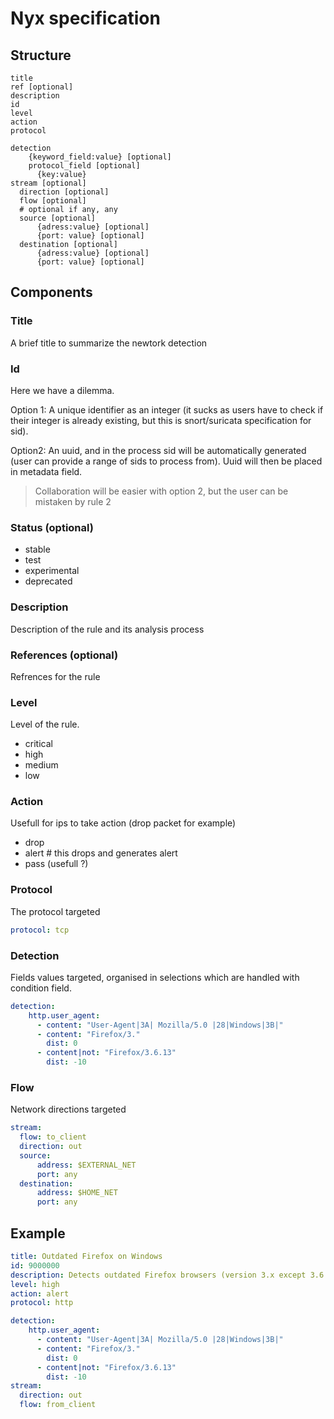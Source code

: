 # Nyx specification

## Structure


```
title
ref [optional]
description
id
level
action
protocol 

detection
    {keyword_field:value} [optional]
    protocol_field [optional]
      {key:value}
stream [optional]
  direction [optional]
  flow [optional]
  # optional if any, any
  source [optional]
      {adress:value} [optional]
      {port: value} [optional]
  destination [optional]
      {adress:value} [optional]
      {port: value} [optional]
```

## Components

### Title

A brief title to summarize the newtork detection

### Id

Here we have a dilemma.

Option 1: A unique identifier as an integer (it sucks as users have to check if their integer is already existing, but this is snort/suricata specification for sid).

Option2: An uuid, and in the process sid will be automatically generated (user can provide a range of sids to process from). Uuid will then be placed in metadata field.

> Collaboration will be easier with option 2, but the user can be mistaken by rule 2 

### Status (optional)

- stable
- test
- experimental
- deprecated

### Description

Description of the rule and its analysis process 

### References (optional)

Refrences for the rule

### Level

Level of the rule.
- critical
- high
- medium
- low

### Action

Usefull for ips to take action (drop packet for example)

- drop
- alert # this drops and generates alert
- pass (usefull ?)


### Protocol

The protocol targeted

```yaml
protocol: tcp
```

### Detection

Fields values targeted, organised in selections which are handled with condition field.

```yml
detection:
    http.user_agent: 
      - content: "User-Agent|3A| Mozilla/5.0 |28|Windows|3B|"
      - content: "Firefox/3."
        dist: 0
      - content|not: "Firefox/3.6.13"
        dist: -10
```

### Flow

Network directions targeted

```yaml
stream:
  flow: to_client
  direction: out
  source: 
      address: $EXTERNAL_NET
      port: any
  destination:
      address: $HOME_NET
      port: any
```

## Example

```yml
title: Outdated Firefox on Windows
id: 9000000
description: Detects outdated Firefox browsers (version 3.x except 3.6.13) on Windows.
level: high
action: alert
protocol: http

detection:
    http.user_agent: 
      - content: "User-Agent|3A| Mozilla/5.0 |28|Windows|3B|"
      - content: "Firefox/3."
        dist: 0
      - content|not: "Firefox/3.6.13"
        dist: -10
stream:
  direction: out
  flow: from_client
```